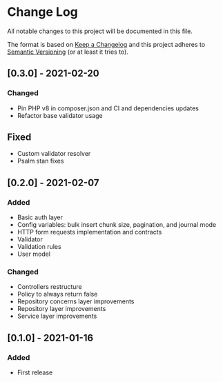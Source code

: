 # Change Log
All notable changes to this project will be documented in this file.

The format is based on [Keep a Changelog](http://keepachangelog.com/)
and this project adheres to [Semantic Versioning](http://semver.org/) (or at least it tries to).

## [0.3.0] - 2021-02-20
### Changed
- Pin PHP v8 in composer.json and CI and dependencies updates
- Refactor base validator usage
## Fixed
- Custom validator resolver
- Psalm stan fixes

## [0.2.0] - 2021-02-07
### Added
- Basic auth layer
- Config variables: bulk insert chunk size, pagination, and journal mode
- HTTP form requests implementation and contracts
- Validator
- Validation rules
- User model
### Changed
- Controllers restructure
- Policy to always return false
- Repository concerns layer improvements
- Repository layer improvements
- Service layer improvements

## [0.1.0] - 2021-01-16
### Added
- First release
